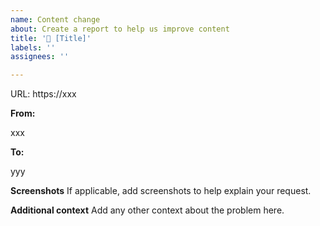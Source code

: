 ```yaml
---
name: Content change
about: Create a report to help us improve content
title: '📄 [Title]'
labels: ''
assignees: ''

---
```


URL: https://xxx

**From:**

  xxx

**To:**

  yyy

**Screenshots**
If applicable, add screenshots to help explain your request.

**Additional context**
Add any other context about the problem here.
